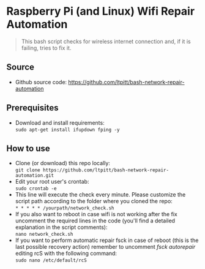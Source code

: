 # Raspberry Pi (and Linux) Wifi Repair Automation
> This bash script checks for wireless internet connection and, if it is failing, tries to fix it.   

## Source

- Github source code:
https://github.com/ltpitt/bash-network-repair-automation

## Prerequisites

- Download and install requirements:  
`sudo apt-get install ifupdown fping -y`

## How to use

- Clone (or download) this repo locally:  
`git clone https://github.com/ltpitt/bash-network-repair-automation.git`
- Edit your root user's crontab:  
`sudo crontab -e`
- This line will execute the check every minute. Please customize the script path according to the folder where you cloned the repo:  
`* * * * * /yourpath/network_check.sh`
- If you also want to reboot in case wifi is not working after the fix uncomment the required lines in the code (you'll find a detailed explanation in the script comments):  
`nano network_check.sh`  
- If you want to perform automatic repair fsck in case of reboot (this is the last possible recovery action) remember to uncomment *fsck autorepair* editing rcS with the following command:  
`sudo nano /etc/default/rcS`
